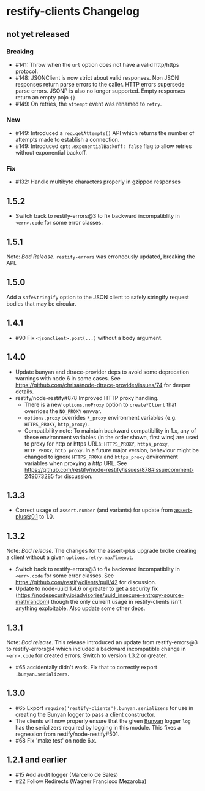 # restify-clients Changelog

## not yet released

### Breaking ###
* #141: Throw when the `url` option does not have a valid http/https protocol.
* #148: JSONClient is now strict about valid responses. Non JSON responses
  return parse errors to the caller. HTTP errors supersede parse errors. JSONP
  is also no longer supported. Empty responses return an empty pojo `{}`.
* #149: On retries, the `attempt` event was renamed to `retry`.

### New ###
* #149: Introduced a `req.getAttempts()` API which returns the number of
  attempts made to establish a connection.
* #149: Introduced `opts.exponentialBackoff: false` flag to allow retries
  without exponential backoff.

### Fix ###
* #132: Handle multibyte characters properly in gzipped responses

## 1.5.2

- Switch back to restify-errors@3 to fix backward incompatiblity in
  `<err>.code` for some error classes.

## 1.5.1

Note: *Bad Release*. `restify-errors` was erroneously updated, breaking
the API.

## 1.5.0

Add a `safeStringify` option to the JSON client to safely stringify request
bodies that may be circular.

## 1.4.1

- #90 Fix `<jsonclient>.post(...)` without a body argument.

## 1.4.0

- Update bunyan and dtrace-provider deps to avoid some deprecation warnings
  with node 6 in some cases. See
  <https://github.com/chrisa/node-dtrace-provider/issues/74> for deeper
  details.
- restify/node-restify#878 Improved HTTP proxy handling.
    - There is a new `options.noProxy` option to `create*Client` that overrides
      the `NO_PROXY` envvar.
    - `options.proxy` overrides `*_proxy` environment variables (e.g.
      `HTTPS_PROXY`, `http_proxy`).
    - Compatibility note: To maintain backward compatibility in 1.x, any of
      these environment variables (in the order shown, first wins) are used to
      proxy for http or https URLs: `HTTPS_PROXY`, `https_proxy`, `HTTP_PROXY`,
      `http_proxy`. In a future major version, behaviour might be changed
      to ignore `HTTPS_PROXY` and `https_proxy` environment variables when
      proxying a *http* URL. See
      <https://github.com/restify/node-restify/issues/878#issuecomment-249673285>
      for discussion.

## 1.3.3

- Correct usage of `assert.number` (and variants) for update from
  assert-plus@0.1 to 1.0.

## 1.3.2

Note: *Bad release.* The changes for the assert-plus upgrade broke
creating a client without a given `options.retry.maxTimeout`.

- Switch back to restify-errors@3 to fix backward incompatiblity in
  `<err>.code` for some error classes. See
  <https://github.com/restify/clients/pull/42> for discussion.
- Update to node-uuid 1.4.6 or greater to get a security fix
  (https://nodesecurity.io/advisories/uuid_insecure-entropy-source-mathrandom)
  though the only current usage in restify-clients isn't anything
  exploitable. Also update some other deps.

## 1.3.1

Note: *Bad release.* This release introduced an update from restify-errors@3 to
restify-errors@4 which included a backward incompatible change in `<err>.code`
for created errors. Switch to version 1.3.2 or greater.

- #65 accidentally didn't work. Fix that to correctly export
  `.bunyan.serializers`.

## 1.3.0

- #65 Export `require('restify-clients').bunyan.serializers` for use in
  creating the Bunyan logger to pass a client constructor.
- The clients will now properly ensure that the given
  [Bunyan](https://github.com/trentm/node-bunyan) logger `log` has the
  serializers required by logging in this module. This fixes a regression
  from restify/node-restify#501.
- #68 Fix 'make test' on node 6.x.

## 1.2.1 and earlier
- #15 Add audit logger (Marcello de Sales)
- #22 Follow Redirects (Wagner Francisco Mezaroba)
